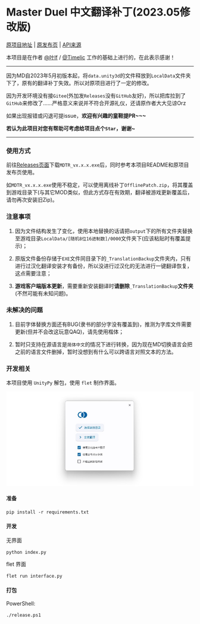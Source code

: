 # Master Duel 中文翻译补丁(2023.05修改版)

[原项目地址](https://gitee.com/fetiss/master-duel-chinese-switch) | [原发布页](https://www.bilibili.com/read/cv21869124) | [API来源](https://ygocdb.com/)

本项目是在作者 [@叶lf](https://space.bilibili.com/23834819) / [@Timelic](https://space.bilibili.com/8664322) 工作的基础上进行的，在此表示感谢！

----

因为MD自2023年5月初版本起，将`data.unity3d`的文件释放到`LocalData`文件夹下了，原有的翻译补丁失效。所以对原项目进行了一定的修改。

因为开发环境没有接`Gitee`(外加发`Releases`没有`GitHub`友好)，所以把库拉到了`GitHub`来修改了……严格意义来说并不符合开源礼仪，还请原作者大大见谅Orz

如果出现报错或闪退可提issue，**欢迎有兴趣的童鞋提PR~~~**

**若认为此项目对您有帮助可考虑给项目点个`Star`，谢谢~**

----
### 使用方式
前往[Releases页面](https://github.com/mikualpha/master-duel-chinese-switch/releases)下载`MDTR_vx.x.x.exe`后，同时参考本项目README和原项目发布页使用。

如`MDTR_vx.x.x.exe`使用不稳定，可以使用离线补丁`OfflinePatch.zip`，将其覆盖到游戏目录下(与其它MOD类似，但此方式存在有效期，翻译被游戏更新覆盖后，请勿再次安装旧Zip)。

### 注意事项
1. 因为文件结构发生了变化，使用本地替换的话请把`output`下的所有文件夹替换至游戏目录`LocalData/[随机8位16进制数]/0000`文件夹下(应该粘贴时有覆盖提示)；

2. 原版文件备份存储于`EXE`文件同目录下的`_TranslationBackup`文件夹内，只有进行过汉化翻译安装才有备份，所以没进行过汉化的无法进行一键翻译恢复，这点需要注意；

3. **游戏客户端版本更新**，需要重新安装翻译时**请删除**`_TranslationBackup`**文件夹**(不然可能有未知问题)。

### 未解决的问题

1. 目前字体替换方面还有BUG(隶书的部分字没有覆盖到)，推测为字库文件需要更新(但并不会改这玩意QAQ)，请先使用楷体；

2. 暂时只支持在源语言是`简体中文`的情况下进行转换，因为现在MD切换语言会把之前的语言文件删掉，暂时没想到有什么可以跨语言对照文本的方法。

### 开发相关
本项目使用 `UnityPy` 解包，使用 `flet` 制作界面。

![](./images/display.jpg)
#### 准备

```
pip install -r requirements.txt
```

#### 开发

无界面

```
python index.py
```

flet 界面

```
flet run interface.py
```

#### 打包

PowerShell:

```
./release.ps1
```
